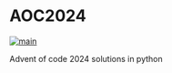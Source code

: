 # AOC2024
[![main](https://github.com/saurabh10041998/AOC2024/actions/workflows/main.yml/badge.svg)](https://github.com/saurabh10041998/AOC2024/actions/workflows/main.yml)

Advent of code 2024 solutions in python

